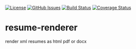 [![License](https://img.shields.io/badge/License-0BSD-blue.svg)](https://spdx.org/licenses/0BSD.html)
[![GitHub Issues](https://img.shields.io/github/issues/arlac77/resume-renderer.svg?style=flat-square)](https://github.com/arlac77/resume-renderer/issues)
[![Build Status](https://img.shields.io/endpoint.svg?url=https%3A%2F%2Factions-badge.atrox.dev%2Farlac77%2Fresume-renderer%2Fbadge\&style=flat)](https://actions-badge.atrox.dev/arlac77/resume-renderer/goto)
[![Coverage Status](https://coveralls.io/repos/arlac77/resume-renderer/badge.svg)](https://coveralls.io/github/arlac77/resume-renderer)

# resume-renderer

render xml resumes as html pdf or docx